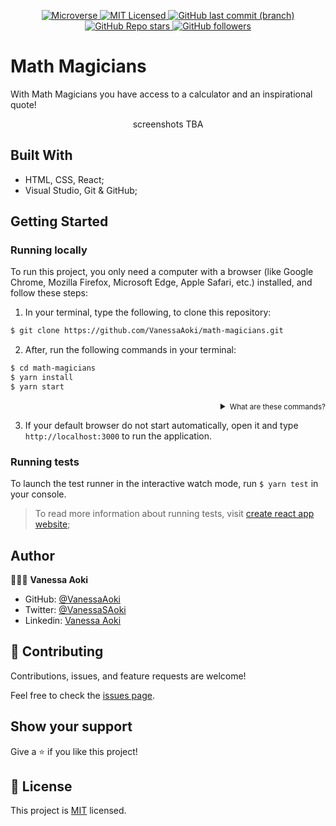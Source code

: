 <p align="center">
  <a href="https://www.microverse.org/">
    <img alt="Microverse" src="https://img.shields.io/badge/-Microverse-blueviolet?style=flat-square">
  </a>
  <a href="https://github.com/VanessaAoki/math-magicians/blob/main/LICENSE">
    <img alt="MIT Licensed" src="https://img.shields.io/github/license/VanessaAoki/math-magicians?style=flat-square">
  </a>
  <a href="https://github.com/VanessaAoki/math-magicians">
    <img alt="GitHub last commit (branch)" src="https://img.shields.io/github/last-commit/VanessaAoki/math-magicians/main?color=blue&style=flat-square">
  </a>
  <a href="https://github.com/VanessaAoki/math-magicians">
    <img alt="GitHub Repo stars" src="https://img.shields.io/github/stars/VanessaAoki/math-magicians?color=pink&label=%E2%98%85%20stars%20&style=flat-square">
  </a>
  <a href="https://github.com/VanessaAoki">
    <img alt="GitHub followers" src="https://img.shields.io/github/followers/VanessaAoki?color=yellow&logo=github&style=flat-square">
  </a>
</p>

# Math Magicians
With Math Magicians you have access to a calculator and an inspirational quote!

<p align="center">
  screenshots TBA
</p>

## Built With

- HTML, CSS, React;
- Visual Studio, Git & GitHub;

## Getting Started

### Running locally
To run this project, you only need a computer with a browser (like Google Chrome, Mozilla Firefox, Microsoft Edge, Apple Safari, etc.) installed, and follow these steps:

1. In your terminal, type the following, to clone this repository:

```sh
$ git clone https://github.com/VanessaAoki/math-magicians.git
```

2. After, run the following commands in your terminal:

```sh
$ cd math-magicians
$ yarn install
$ yarn start
```
<details align="right">
<summary><small>What are these commands?</summary>
- '$ cd' command is used to move to different folders. <br>
- '$ yarn install' is used to install all dependencies for this project. <br>
- '$ yarn start' runs the app in the development mode.</small>
</details>

3. If your default browser do not start automatically, open it and type `http://localhost:3000` to run the application.

### Running tests
To launch the test runner in the interactive watch mode, run `$ yarn test` in your console.
> To read more information about running tests, visit [create react app website](https://create-react-app.dev/docs/running-tests/);

## Author

👩🏼‍💻  **Vanessa Aoki**

- GitHub: [@VanessaAoki](https://github.com/VanessaAoki)
- Twitter: [@VanessaSAoki](https://twitter.com/VanessaSAoki)
- Linkedin: [Vanessa Aoki](https://www.linkedin.com/in/vanessasaoki/)

## 🤝 Contributing

Contributions, issues, and feature requests are welcome!

Feel free to check the [issues page](https://github.com/VanessaAoki/math-magicians/issues).

## Show your support

Give a ⭐️ if you like this project!

## 📝 License

This project is [MIT](./LICENSE) licensed.
